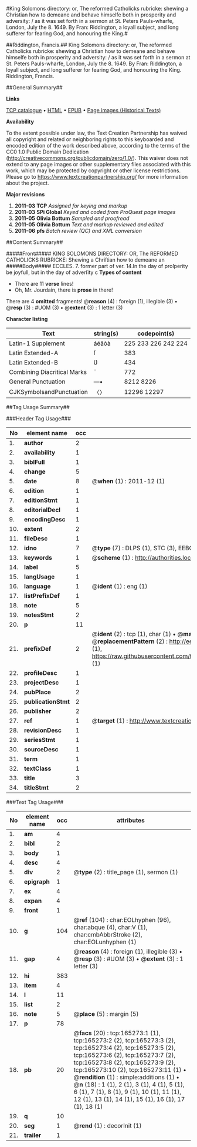 #King Solomons directory: or, The reformed Catholicks rubricke: shewing a Christian how to demeane and behave himselfe both in prosperity and adversity: / as it was set forth in a sermon at St. Peters Pauls-wharfe, London, July the 8. 1649. By Fran: Riddington, a loyall subject, and long sufferer for fearing God, and honouring the King.#

##Riddington, Francis.##
King Solomons directory: or, The reformed Catholicks rubricke: shewing a Christian how to demeane and behave himselfe both in prosperity and adversity: / as it was set forth in a sermon at St. Peters Pauls-wharfe, London, July the 8. 1649. By Fran: Riddington, a loyall subject, and long sufferer for fearing God, and honouring the King.
Riddington, Francis.

##General Summary##

**Links**

[TCP catalogue](http://www.ota.ox.ac.uk/tcp/)  • 
[HTML](http://tei.it.ox.ac.uk/tcp/Texts-HTML/free/A91/A91813.html)  • 
[EPUB](http://tei.it.ox.ac.uk/tcp/Texts-EPUB/free/A91/A91813.epub) • 
[Page images (Historical Texts)](https://historicaltexts.jisc.ac.uk/eebo-99865320e)

**Availability**

To the extent possible under law, the Text Creation Partnership has waived all copyright and related or neighboring rights to this keyboarded and encoded edition of the work described above, according to the terms of the CC0 1.0 Public Domain Dedication (http://creativecommons.org/publicdomain/zero/1.0/). This waiver does not extend to any page images or other supplementary files associated with this work, which may be protected by copyright or other license restrictions. Please go to https://www.textcreationpartnership.org/ for more information about the project.

**Major revisions**

1. __2011-03__ __TCP__ *Assigned for keying and markup*
1. __2011-03__ __SPi Global__ *Keyed and coded from ProQuest page images*
1. __2011-05__ __Olivia Bottum__ *Sampled and proofread*
1. __2011-05__ __Olivia Bottum__ *Text and markup reviewed and edited*
1. __2011-06__ __pfs__ *Batch review (QC) and XML conversion*

##Content Summary##

#####Front#####
KING SOLOMONS DIRECTORY: OR, The REFORMED CATHOLICKS RUBRICKE: Shewing a Chriſtian how to demeane an
#####Body#####
ECCLES. 7. former part of ver. 14.In the day of proſperity be joyfull, but in the day of adverſity c
**Types of content**

  * There are 11 **verse** lines!
  * Oh, Mr. Jourdain, there is **prose** in there!

There are 4 **omitted** fragments! 
 @__reason__ (4) : foreign (1), illegible (3)  •  @__resp__ (3) : #UOM (3)  •  @__extent__ (3) : 1 letter (3)

**Character listing**


|Text|string(s)|codepoint(s)|
|---|---|---|
|Latin-1 Supplement|áéâòà|225 233 226 242 224|
|Latin Extended-A|ſ|383|
|Latin Extended-B|Ʋ|434|
|Combining             Diacritical Marks|̄|772|
|General Punctuation|—•|8212 8226|
|CJKSymbolsandPunctuation|〈〉|12296 12297|

##Tag Usage Summary##

###Header Tag Usage###

|No|element name|occ|attributes|
|---|---|---|---|
|1.|__author__|2||
|2.|__availability__|1||
|3.|__biblFull__|1||
|4.|__change__|5||
|5.|__date__|8| @__when__ (1) : 2011-12 (1)|
|6.|__edition__|1||
|7.|__editionStmt__|1||
|8.|__editorialDecl__|1||
|9.|__encodingDesc__|1||
|10.|__extent__|2||
|11.|__fileDesc__|1||
|12.|__idno__|7| @__type__ (7) : DLPS (1), STC (3), EEBO-CITATION (1), PROQUEST (1), VID (1)|
|13.|__keywords__|1| @__scheme__ (1) : http://authorities.loc.gov/ (1)|
|14.|__label__|5||
|15.|__langUsage__|1||
|16.|__language__|1| @__ident__ (1) : eng (1)|
|17.|__listPrefixDef__|1||
|18.|__note__|5||
|19.|__notesStmt__|2||
|20.|__p__|11||
|21.|__prefixDef__|2| @__ident__ (2) : tcp (1), char (1)  •  @__matchPattern__ (2) : ([0-9\-]+):([0-9IVX]+) (1), (.+) (1)  •  @__replacementPattern__ (2) : http://eebo.chadwyck.com/downloadtiff?vid=$1&page=$2 (1), https://raw.githubusercontent.com/textcreationpartnership/Texts/master/tcpchars.xml#$1 (1)|
|22.|__profileDesc__|1||
|23.|__projectDesc__|1||
|24.|__pubPlace__|2||
|25.|__publicationStmt__|2||
|26.|__publisher__|2||
|27.|__ref__|1| @__target__ (1) : http://www.textcreationpartnership.org/docs/. (1)|
|28.|__revisionDesc__|1||
|29.|__seriesStmt__|1||
|30.|__sourceDesc__|1||
|31.|__term__|1||
|32.|__textClass__|1||
|33.|__title__|3||
|34.|__titleStmt__|2||


###Text Tag Usage###

|No|element name|occ|attributes|
|---|---|---|---|
|1.|__am__|4||
|2.|__bibl__|2||
|3.|__body__|1||
|4.|__desc__|4||
|5.|__div__|2| @__type__ (2) : title_page (1), sermon (1)|
|6.|__epigraph__|1||
|7.|__ex__|4||
|8.|__expan__|4||
|9.|__front__|1||
|10.|__g__|104| @__ref__ (104) : char:EOLhyphen (96), char:abque (4), char:V (1), char:cmbAbbrStroke (2), char:EOLunhyphen (1)|
|11.|__gap__|4| @__reason__ (4) : foreign (1), illegible (3)  •  @__resp__ (3) : #UOM (3)  •  @__extent__ (3) : 1 letter (3)|
|12.|__hi__|383||
|13.|__item__|4||
|14.|__l__|11||
|15.|__list__|2||
|16.|__note__|5| @__place__ (5) : margin (5)|
|17.|__p__|78||
|18.|__pb__|20| @__facs__ (20) : tcp:165273:1 (1), tcp:165273:2 (2), tcp:165273:3 (2), tcp:165273:4 (2), tcp:165273:5 (2), tcp:165273:6 (2), tcp:165273:7 (2), tcp:165273:8 (2), tcp:165273:9 (2), tcp:165273:10 (2), tcp:165273:11 (1)  •  @__rendition__ (1) : simple:additions (1)  •  @__n__ (18) : 1 (1), 2 (1), 3 (1), 4 (1), 5 (1), 6 (1), 7 (1), 8 (1), 9 (1), 10 (1), 11 (1), 12 (1), 13 (1), 14 (1), 15 (1), 16 (1), 17 (1), 18 (1)|
|19.|__q__|10||
|20.|__seg__|1| @__rend__ (1) : decorInit (1)|
|21.|__trailer__|1||
